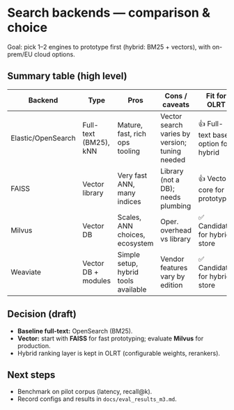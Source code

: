 # Search backends — comparison & choice

Goal: pick 1–2 engines to prototype first (hybrid: BM25 + vectors), with on-prem/EU cloud options.

## Summary table (high level)

| Backend            | Type                 | Pros                                            | Cons / caveats                                  | Fit for OLRT |
|--------------------|----------------------|--------------------------------------------------|-------------------------------------------------|--------------|
| Elastic/OpenSearch | Full-text (BM25), kNN| Mature, fast, rich ops tooling                   | Vector search varies by version; tuning needed  | 👍 Full-text base, option for hybrid |
| FAISS              | Vector library       | Very fast ANN, many indices                      | Library (not a DB); needs plumbing              | 👍 Vector core for prototypes |
| Milvus             | Vector DB            | Scales, ANN choices, ecosystem                   | Oper. overhead vs library                       | ✅ Candidate for hybrid store |
| Weaviate           | Vector DB + modules  | Simple setup, hybrid tools available             | Vendor features vary by edition                  | ✅ Candidate for hybrid store |

## Decision (draft)

- **Baseline full-text:** OpenSearch (BM25).  
- **Vector:** start with **FAISS** for fast prototyping; evaluate **Milvus** for production.  
- Hybrid ranking layer is kept in OLRT (configurable weights, rerankers).

## Next steps

- Benchmark on pilot corpus (latency, recall@k).  
- Record configs and results in `docs/eval_results_m3.md`.
